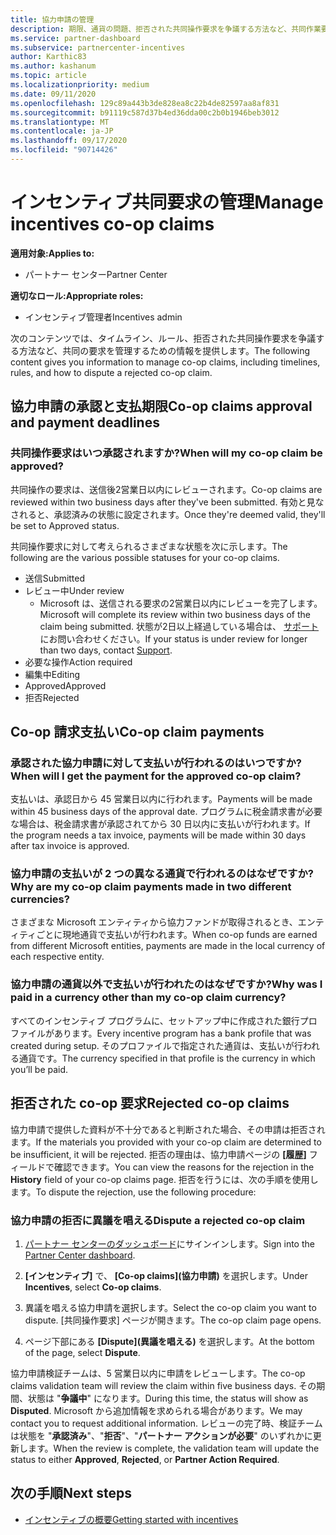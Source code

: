 ```yaml
---
title: 協力申請の管理
description: 期限、通貨の問題、拒否された共同操作要求を争議する方法など、共同作業要求プロセスについて理解します。
ms.service: partner-dashboard
ms.subservice: partnercenter-incentives
author: Karthic83
ms.author: kashanum
ms.topic: article
ms.localizationpriority: medium
ms.date: 09/11/2020
ms.openlocfilehash: 129c89a443b3de828ea8c22b4de82597aa8af831
ms.sourcegitcommit: b91119c587d37b4ed36dda00c2b0b1946beb3012
ms.translationtype: MT
ms.contentlocale: ja-JP
ms.lasthandoff: 09/17/2020
ms.locfileid: "90714426"
---
```

# <a name="manage-incentives-co-op-claims"></a><span data-ttu-id="16704-103">インセンティブ共同要求の管理</span><span class="sxs-lookup"><span data-stu-id="16704-103">Manage incentives co-op claims</span></span>

<span data-ttu-id="16704-104">**適用対象:**</span><span class="sxs-lookup"><span data-stu-id="16704-104">**Applies to:**</span></span>

- <span data-ttu-id="16704-105">パートナー センター</span><span class="sxs-lookup"><span data-stu-id="16704-105">Partner Center</span></span>

<span data-ttu-id="16704-106">**適切なロール:**</span><span class="sxs-lookup"><span data-stu-id="16704-106">**Appropriate roles:**</span></span>

- <span data-ttu-id="16704-107">インセンティブ管理者</span><span class="sxs-lookup"><span data-stu-id="16704-107">Incentives admin</span></span>

<span data-ttu-id="16704-108">次のコンテンツでは、タイムライン、ルール、拒否された共同操作要求を争議する方法など、共同の要求を管理するための情報を提供します。</span><span class="sxs-lookup"><span data-stu-id="16704-108">The following content gives you information to manage co-op claims, including timelines, rules, and how to dispute a rejected co-op claim.</span></span>

## <a name="co-op-claims-approval-and-payment-deadlines"></a><span data-ttu-id="16704-109">協力申請の承認と支払期限</span><span class="sxs-lookup"><span data-stu-id="16704-109">Co-op claims approval and payment deadlines</span></span>

### <a name="when-will-my-co-op-claim-be-approved"></a><span data-ttu-id="16704-110">共同操作要求はいつ承認されますか?</span><span class="sxs-lookup"><span data-stu-id="16704-110">When will my co-op claim be approved?</span></span>

<span data-ttu-id="16704-111">共同操作の要求は、送信後2営業日以内にレビューされます。</span><span class="sxs-lookup"><span data-stu-id="16704-111">Co-op claims are reviewed within two business days after they've been submitted.</span></span> <span data-ttu-id="16704-112">有効と見なされると、承認済みの状態に設定されます。</span><span class="sxs-lookup"><span data-stu-id="16704-112">Once they're deemed valid, they'll be set to Approved status.</span></span>  

<span data-ttu-id="16704-113">共同操作要求に対して考えられるさまざまな状態を次に示します。</span><span class="sxs-lookup"><span data-stu-id="16704-113">The following are the various possible statuses for your co-op claims.</span></span>

- <span data-ttu-id="16704-114">送信</span><span class="sxs-lookup"><span data-stu-id="16704-114">Submitted</span></span>
- <span data-ttu-id="16704-115">レビュー中</span><span class="sxs-lookup"><span data-stu-id="16704-115">Under review</span></span>
  - <span data-ttu-id="16704-116">Microsoft は、送信される要求の2営業日以内にレビューを完了します。</span><span class="sxs-lookup"><span data-stu-id="16704-116">Microsoft will complete its review within two business days of the claim being submitted.</span></span> <span data-ttu-id="16704-117">状態が2日以上経過している場合は、 [サポート](https://partner.microsoft.com/dashboard/support/incentives/servicerequests?category=incentives)にお問い合わせください。</span><span class="sxs-lookup"><span data-stu-id="16704-117">If your status is under review for longer than two days, contact [Support](https://partner.microsoft.com/dashboard/support/incentives/servicerequests?category=incentives).</span></span>
- <span data-ttu-id="16704-118">必要な操作</span><span class="sxs-lookup"><span data-stu-id="16704-118">Action required</span></span>
- <span data-ttu-id="16704-119">編集中</span><span class="sxs-lookup"><span data-stu-id="16704-119">Editing</span></span>
- <span data-ttu-id="16704-120">Approved</span><span class="sxs-lookup"><span data-stu-id="16704-120">Approved</span></span>
- <span data-ttu-id="16704-121">拒否</span><span class="sxs-lookup"><span data-stu-id="16704-121">Rejected</span></span>

## <a name="co-op-claim-payments"></a><span data-ttu-id="16704-122">Co-op 請求支払い</span><span class="sxs-lookup"><span data-stu-id="16704-122">Co-op claim payments</span></span>

### <a name="when-will-i-get-the-payment-for-the-approved-co-op-claim"></a><span data-ttu-id="16704-123">承認された協力申請に対して支払いが行われるのはいつですか?</span><span class="sxs-lookup"><span data-stu-id="16704-123">When will I get the payment for the approved co-op claim?</span></span>

<span data-ttu-id="16704-124">支払いは、承認日から 45 営業日以内に行われます。</span><span class="sxs-lookup"><span data-stu-id="16704-124">Payments will be made within 45 business days of the approval date.</span></span> <span data-ttu-id="16704-125">プログラムに税金請求書が必要な場合は、税金請求書が承認されてから 30 日以内に支払いが行われます。</span><span class="sxs-lookup"><span data-stu-id="16704-125">If the program needs a tax invoice, payments will be made within 30 days after tax invoice is approved.</span></span>

### <a name="why-are-my-co-op-claim-payments-made-in-two-different-currencies"></a><span data-ttu-id="16704-126">協力申請の支払いが 2 つの異なる通貨で行われるのはなぜですか?</span><span class="sxs-lookup"><span data-stu-id="16704-126">Why are my co-op claim payments made in two different currencies?</span></span>

<span data-ttu-id="16704-127">さまざまな Microsoft エンティティから協力ファンドが取得されるとき、エンティティごとに現地通貨で支払いが行われます。</span><span class="sxs-lookup"><span data-stu-id="16704-127">When co-op funds are earned from different Microsoft entities, payments are made in the local currency of each respective entity.</span></span>  

### <a name="why-was-i-paid-in-a-currency-other-than-my-co-op-claim-currency"></a><span data-ttu-id="16704-128">協力申請の通貨以外で支払いが行われたのはなぜですか?</span><span class="sxs-lookup"><span data-stu-id="16704-128">Why was I paid in a currency other than my co-op claim currency?</span></span>

<span data-ttu-id="16704-129">すべてのインセンティブ プログラムに、セットアップ中に作成された銀行プロファイルがあります。</span><span class="sxs-lookup"><span data-stu-id="16704-129">Every incentive program has a bank profile that was created during setup.</span></span> <span data-ttu-id="16704-130">そのプロファイルで指定された通貨は、支払いが行われる通貨です。</span><span class="sxs-lookup"><span data-stu-id="16704-130">The currency specified in that profile is the currency in which you’ll be paid.</span></span>

## <a name="rejected-co-op-claims"></a><span data-ttu-id="16704-131">拒否された co-op 要求</span><span class="sxs-lookup"><span data-stu-id="16704-131">Rejected co-op claims</span></span>

<span data-ttu-id="16704-132">協力申請で提供した資料が不十分であると判断された場合、その申請は拒否されます。</span><span class="sxs-lookup"><span data-stu-id="16704-132">If the materials you provided with your co-op claim are determined to be insufficient, it will be rejected.</span></span> <span data-ttu-id="16704-133">拒否の理由は、協力申請ページの **[履歴]** フィールドで確認できます。</span><span class="sxs-lookup"><span data-stu-id="16704-133">You can view the reasons for the rejection in the **History** field of your co-op claims page.</span></span> <span data-ttu-id="16704-134">拒否を行うには、次の手順を使用します。</span><span class="sxs-lookup"><span data-stu-id="16704-134">To dispute the rejection, use the following procedure:</span></span>

### <a name="dispute-a-rejected-co-op-claim"></a><span data-ttu-id="16704-135">協力申請の拒否に異議を唱える</span><span class="sxs-lookup"><span data-stu-id="16704-135">Dispute a rejected co-op claim</span></span>

1. <span data-ttu-id="16704-136">[パートナー センターのダッシュボード](https://partner.microsoft.com/dashboard/)にサインインします。</span><span class="sxs-lookup"><span data-stu-id="16704-136">Sign into the [Partner Center dashboard](https://partner.microsoft.com/dashboard/).</span></span>

2. <span data-ttu-id="16704-137">**[インセンティブ]** で、 **[Co-op claims]\(協力申請\)** を選択します。</span><span class="sxs-lookup"><span data-stu-id="16704-137">Under **Incentives**, select **Co-op claims**.</span></span>

3. <span data-ttu-id="16704-138">異議を唱える協力申請を選択します。</span><span class="sxs-lookup"><span data-stu-id="16704-138">Select the co-op claim you want to dispute.</span></span> <span data-ttu-id="16704-139">[共同操作要求] ページが開きます。</span><span class="sxs-lookup"><span data-stu-id="16704-139">The co-op claim page opens.</span></span>

4. <span data-ttu-id="16704-140">ページ下部にある **[Dispute]\(異議を唱える\)** を選択します。</span><span class="sxs-lookup"><span data-stu-id="16704-140">At the bottom of the page, select **Dispute**.</span></span>

<span data-ttu-id="16704-141">協力申請検証チームは、5 営業日以内に申請をレビューします。</span><span class="sxs-lookup"><span data-stu-id="16704-141">The co-op claims validation team will review the claim within five business days.</span></span> <span data-ttu-id="16704-142">その期間、状態は "**争議中**" になります。</span><span class="sxs-lookup"><span data-stu-id="16704-142">During this time, the status will show as **Disputed**.</span></span> <span data-ttu-id="16704-143">Microsoft から追加情報を求められる場合があります。</span><span class="sxs-lookup"><span data-stu-id="16704-143">We may contact you to request additional information.</span></span> <span data-ttu-id="16704-144">レビューの完了時、検証チームは状態を "**承認済み**"、"**拒否**"、"**パートナー アクションが必要**" のいずれかに更新します。</span><span class="sxs-lookup"><span data-stu-id="16704-144">When the review is complete, the validation team will update the status to either **Approved**, **Rejected**, or **Partner Action Required**.</span></span>

## <a name="next-steps"></a><span data-ttu-id="16704-145">次の手順</span><span class="sxs-lookup"><span data-stu-id="16704-145">Next steps</span></span>

- [<span data-ttu-id="16704-146">インセンティブの概要</span><span class="sxs-lookup"><span data-stu-id="16704-146">Getting started with incentives</span></span>](incentives-get-started-intro.md)
